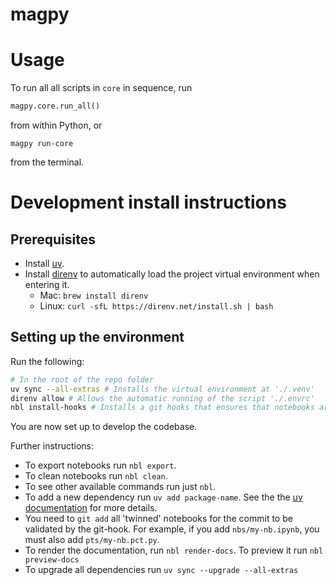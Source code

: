# magpy

<!-- #region -->
# Usage

To run all all scripts in `core` in sequence, run

```python
magpy.core.run_all()
```

from within Python, or

```
magpy run-core
```

from the terminal.
<!-- #endregion -->

<!-- #region -->
# Development install instructions

## Prerequisites

- Install [uv](https://docs.astral.sh/uv/getting-started/installation/).
- Install [direnv](https://direnv.net/) to automatically load the project virtual environment when entering it.
    - Mac: `brew install direnv`
    - Linux: `curl -sfL https://direnv.net/install.sh | bash`

## Setting up the environment

Run the following:

```bash
# In the root of the repo folder
uv sync --all-extras # Installs the virtual environment at './.venv'
direnv allow # Allows the automatic running of the script './.envrc'
nbl install-hooks # Installs a git hooks that ensures that notebooks are added properly
```

You are now set up to develop the codebase.

Further instructions:

- To export notebooks run `nbl export`.
- To clean notebooks run `nbl clean`.
- To see other available commands run just `nbl`.
- To add a new dependency run `uv add package-name`. See the the [uv documentation](https://docs.astral.sh/uv/) for more details.
- You need to `git add` all 'twinned' notebooks for the commit to be validated by the git-hook. For example, if you add `nbs/my-nb.ipynb`, you must also add `pts/my-nb.pct.py`.
- To render the documentation, run `nbl render-docs`. To preview it run `nbl preview-docs`
- To upgrade all dependencies run `uv sync --upgrade --all-extras`
<!-- #endregion -->
